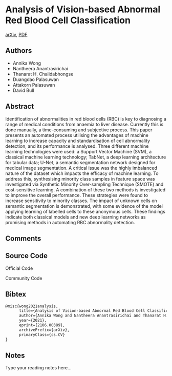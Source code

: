 
# Analysis of Vision-based Abnormal Red Blood Cell Classification

[arXiv](https://arxiv.org/abs/2106.0389), [PDF](https://arxiv.org/pdf/2106.0389.pdf)

## Authors

- Annika Wong
- Nantheera Anantrasirichai
- Thanarat H. Chalidabhongse
- Duangdao Palasuwan
- Attakorn Palasuwan
- David Bull

## Abstract

Identification of abnormalities in red blood cells (RBC) is key to diagnosing a range of medical conditions from anaemia to liver disease. Currently this is done manually, a time-consuming and subjective process. This paper presents an automated process utilising the advantages of machine learning to increase capacity and standardisation of cell abnormality detection, and its performance is analysed. Three different machine learning technologies were used: a Support Vector Machine (SVM), a classical machine learning technology; TabNet, a deep learning architecture for tabular data; U-Net, a semantic segmentation network designed for medical image segmentation. A critical issue was the highly imbalanced nature of the dataset which impacts the efficacy of machine learning. To address this, synthesising minority class samples in feature space was investigated via Synthetic Minority Over-sampling Technique (SMOTE) and cost-sensitive learning. A combination of these two methods is investigated to improve the overall performance. These strategies were found to increase sensitivity to minority classes. The impact of unknown cells on semantic segmentation is demonstrated, with some evidence of the model applying learning of labelled cells to these anonymous cells. These findings indicate both classical models and new deep learning networks as promising methods in automating RBC abnormality detection.

## Comments



## Source Code

Official Code



Community Code



## Bibtex

```tex
@misc{wong2021analysis,
      title={Analysis of Vision-based Abnormal Red Blood Cell Classification}, 
      author={Annika Wong and Nantheera Anantrasirichai and Thanarat H. Chalidabhongse and Duangdao Palasuwan and Attakorn Palasuwan and David Bull},
      year={2021},
      eprint={2106.00389},
      archivePrefix={arXiv},
      primaryClass={cs.CV}
}
```

## Notes

Type your reading notes here...

